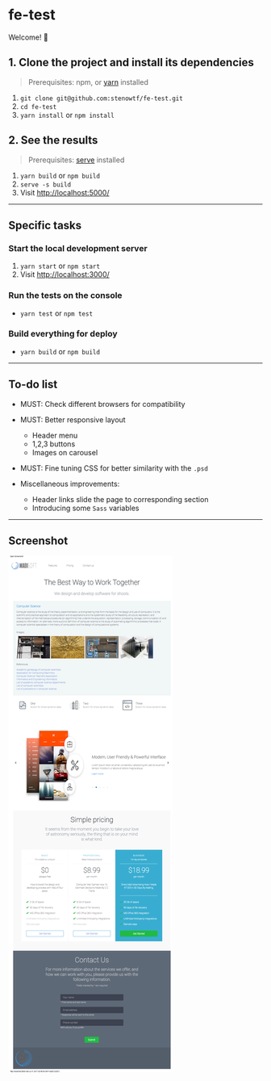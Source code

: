 # fe-test

Welcome! 🙂

## 1. Clone the project and install its dependencies

> Prerequisites: npm, or [yarn](https://yarnpkg.com/lang/en/docs/install/) installed

1. `git clone git@github.com:stenowtf/fe-test.git`
1. `cd fe-test`
1. `yarn install` or `npm install`

## 2. See the results

> Prerequisites: [serve](https://yarnpkg.com/en/package/serve) installed

1. `yarn build` or `npm build`
1. `serve -s build`
1. Visit [http://localhost:5000/](http://localhost:5000/)

---

## Specific tasks

### Start the local development server

1. `yarn start` or `npm start`
1. Visit [http://localhost:3000/](http://localhost:3000/)

### Run the tests on the console

- `yarn test` or `npm test`

### Build everything for deploy

- `yarn build` or `npm build`

---

## To-do list

- MUST: Check different browsers for compatibility

- MUST: Better responsive layout
  - Header menu
  - 1,2,3 buttons
  - Images on carousel

- MUST: Fine tuning CSS for better similarity with the `.psd`

- Miscellaneous improvements:
  - Header links slide the page to corresponding section
  - Introducing some `Sass` variables

---

## Screenshot

![](./screenshot.png?raw=true)
